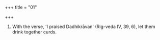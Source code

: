 +++
title = "01"

+++
1. With the verse, 'I praised Dadhikrāvan' (Rig-veda IV, 39, 6), let them drink together curds.
